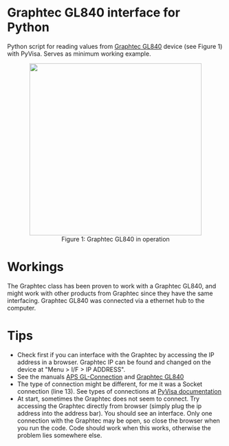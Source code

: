 # Graphtec GL840 interface for Python
Python script for reading values from [Graphtec GL840](http://www.graphtec.co.jp/en/instruments/gl840/index.html) device (see Figure 1) with PyVisa. Serves as minimum working example.

<p align="center">
<img src="https://github.com/HaralDev/GraphtecPython/blob/master/Graphtec_GL840.png" width="400">
  <br>Figure 1: Graphtec GL840 in operation
</p>

# Workings
The Graphtec class has been proven to work with a Graphtec GL840, and might work with other products from Graphtec since they have the same interfacing. Graphtec GL840 was connected via a ethernet hub to the computer. 

# Tips
- Check first if you can interface with the Graphtec by accessing the IP address in a browser. Graphtec IP can be found and changed on the device at "Menu > I/F > IP ADDRESS".
- See the manuals [APS GL-Connection](http://www.graphtec.co.jp/site_download/manual/APS(GL-Connection)-UM-159-05.pdf) and [Graphtec GL840](http://www.graphtec.co.jp/site_download/02_manual/data/GL840-UM-852.pdf) 
- The type of connection might be different, for me it was a Socket connection (line 13). See types of connections at [PyVisa documentation](https://pyvisa.readthedocs.io/en/1.8/names.html#visa-resource-syntax-and-examples)
- At start, sometimes the Graphtec does not seem to connect. Try accessing the Graphtec directly from browser (simply plug the ip address into the address bar). You should see an interface. Only one connection with the Graphtec may be open, so close the browser when you run the code. Code should work when this works, otherwise the problem lies somewhere else.
